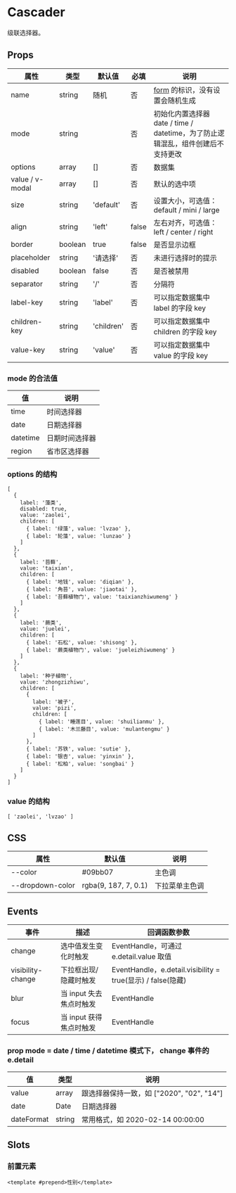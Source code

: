 # Cascader

级联选择器。

## Props

| 属性            | 类型          | 默认值     | 必填  | 说明                                                                            |
| --------------- | ------------- | ---------- | ----- | ------------------------------------------------------------------------------- |
| name            | string        | 随机       | 否    | [form](./README.Form.md) 的标识，没有设置会随机生成                             |
| mode            | string        |            | 否    | 初始化内置选择器 date / time / datetime，为了防止逻辑混乱，组件创建后不支持更改 |
| options         | array         | []         | 否    | 数据集                                                                          |
| value / v-modal | array<string> | []         | 否    | 默认的选中项                                                                    |
| size            | string        | 'default'  | 否    | 设置大小，可选值：default / mini / large                                        |
| align           | string        | 'left'     | false | 左右对齐，可选值：left / center / right                                         |
| border          | boolean       | true       | false | 是否显示边框                                                                    |
| placeholder     | string        | '请选择'   | 否    | 未进行选择时的提示                                                              |
| disabled        | boolean       | false      | 否    | 是否被禁用                                                                      |
| separator       | string        | '/'        | 否    | 分隔符                                                                          |
| label-key       | string        | 'label'    | 否    | 可以指定数据集中 label 的字段 key                                               |
| children-key    | string        | 'children' | 否    | 可以指定数据集中 children 的字段 key                                            |
| value-key       | string        | 'value'    | 否    | 可以指定数据集中 value 的字段 key                                               |

### mode 的合法值

| 值       | 说明           |
| -------- | -------------- |
| time     | 时间选择器     |
| date     | 日期选择器     |
| datetime | 日期时间选择器 |
| region   | 省市区选择器   |

### options 的结构

```
[
  {
    label: '藻类',
    disabled: true,
    value: 'zaolei',
    children: [
      { label: '绿藻', value: 'lvzao' },
      { label: '轮藻', value: 'lunzao' }
    ]
  },
  {
    label: '苔藓',
    value: 'taixian',
    children: [
      { label: '地钱', value: 'diqian' },
      { label: '角苔', value: 'jiaotai' },
      { label: '苔藓植物门', value: 'taixianzhiwumeng' }
    ]
  },
  {
    label: '蕨类',
    value: 'juelei',
    children: [
      { label: '石松', value: 'shisong' },
      { label: '蕨类植物门', value: 'jueleizhiwumeng' }
    ]
  },
  {
    label: '种子植物',
    value: 'zhongzizhiwu',
    children: [
      {
        label: '被子',
        value: 'pizi',
        children: [
          { label: '睡莲目', value: 'shuilianmu' },
          { label: '木兰藤目', value: 'mulantengmu' }
        ]
      },
      { label: '苏铁', value: 'sutie' },
      { label: '银杏', value: 'yinxin' },
      { label: '松柏', value: 'songbai' }
    ]
  }
]
```

### value 的结构

```
[ 'zaolei', 'lvzao' ]
```

## CSS

| 属性             | 默认值               | 说明           |
| ---------------- | -------------------- | -------------- |
| --color          | #09bb07              | 主色调         |
| --dropdown-color | rgba(9, 187, 7, 0.1) | 下拉菜单主色调 |

## Events

| 事件              | 描述                    | 回调函数参数                                                |
| ----------------- | ----------------------- | ----------------------------------------------------------- |
| change            | 选中值发生变化时触发    | EventHandle，可通过 e.detail.value 取值                     |
| visibility-change | 下拉框出现/隐藏时触发   | EventHandle，e.detail.visibility = true(显示) / false(隐藏) |
| blur              | 当 input 失去焦点时触发 | EventHandle                                                 |
| focus             | 当 input 获得焦点时触发 | EventHandle                                                 |

### prop mode = date / time / datetime 模式下， change 事件的 e.detail

| 值         | 类型          | 说明                                      |
| ---------- | ------------- | ----------------------------------------- |
| value      | array<string> | 跟选择器保持一致，如 ["2020", "02", "14"] |
| date       | Date          | 日期选择器                                |
| dateFormat | string        | 常用格式，如 2020-02-14 00:00:00          |

## Slots

### 前置元素

```
<template #prepend>性别</template>
```
